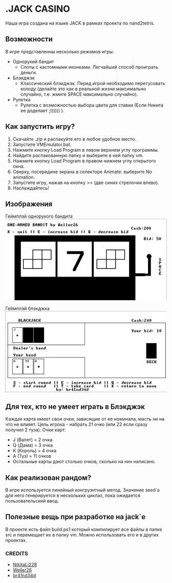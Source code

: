 # .JACK CASINO
Наша игра создана на языке JACK в рамках проекта по nand2tetris.
## Возможности
В игре представленны несколько режимов игры:
* Однорукий бандит
    + Слоты с кастомными иконками. Легчайший способ проиграть деньги.
* Блэкджэк
    + Классический блэкджэк. Перед игрой необходимо перетусовать колоду (делайте это как в реальной жизни максимально случайно, т.е. жмите SPACE максимально случайно).
* Рулетка
    + Рулетка с возможностью выбора цвета для ставки (Если Никита ее доделает ;)))))) ).
## Как запустить игру?
1. Скачайте .zip и распакуйте его в любое удобное место.
2. Запустите VMEmulator.bat.
3. Нажмите кнопку Load Program в левом верхнем углу программы.
4. Найдите распакованную папку и выберите в ней папку vm.
5. Нажмите кнопку Load Program в правом нижнем углу открытого окна.
6. Сверху, посередине экрана в селекторе Animate: выберите No animation.
7. Запустите игру, нажав на кнопку >> (две синих стрелочки влево).
8. Наслаждайтесь!
## Изображения
Геймплэй однорукого бандита
![Геймплэй однорукого бандита](Pictures\Bandit.png)

Геймплэй блэкджка
![Геймплэй блэкджэка](Pictures\Blackjack.png)
## Для тех, кто не умеет играть в Блэкджэк
Каждая карта имеет свои очки, зависящие от ее номинала, масть ни на что не влияет.
Цель игрока - набрать 21 очко (или 22 если сразу получил 2 туза).
Очки карт:
* J (Валет) = 2 очка
* Q (Дама) = 3 очка
* K (Король) = 4 очка
* А (Туз) = 11 очков
* Остальные карты дают столько очков, сколько на них написано.
## Как реализован рандом?
В игре используется линейный конгруэнтный метод. Значение seed`а для него генерируется в нескольких циклах, пока ожидается пользовательский ввод.
## Полезные вещь при разработке на jack`е
В проекте есть файл build.ps1 который компилирует все файлы в папке src и перемещает их в папку vm. Можно использовать его и в других проектах.
### CREDITS
* [NikitaLi228](https://t.me/Nmnmm45)
* [Weller26](https://t.me/IlyaMironov26)
* [br41nd34d](https://t.me/br41nd34dd)